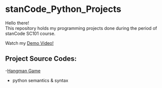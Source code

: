# stanCode_Python_Projects
Hello there!\
This repository holds my programming projects done during the period of stanCode SC101 course.

Watch my [Demo Video!](https://www.youtube.com/playlist?app=desktop&list=PL6FWNwNPGCE56gP3lxhYPLoUbqE_unUiP)

## Project Source Codes:
-[Hangman Game](https://github.com/NatalieHana/stanCode_Python_Projects/blob/main/stanCode_Projects/Hangman_game/hangman.py)
 - python semantics & syntax
